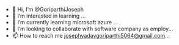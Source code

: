 - 👋 Hi, I’m @GoriparthiJoseph
- 👀 I’m interested in learning ...
- 🌱 I’m currently learning microsoft azure ...
- 💞️ I’m looking to collaborate with software company as employ...
- 📫 How to reach me josephyadavgoriparthi5064@gmail.com...

<!---
GoriparthiJoseph/GoriparthiJoseph is a ✨ special ✨ repository because its `README.md` (this file) appears on your GitHub profile.
You can click the Preview link to take a look at your changes.
--->
